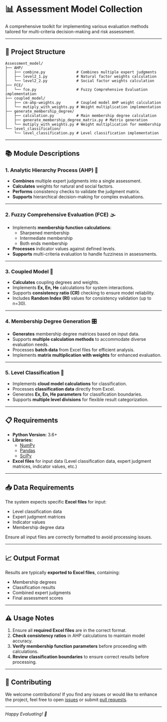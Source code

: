 # 📊 Assessment Model Collection

A comprehensive toolkit for implementing various evaluation methods tailored for multi-criteria decision-making and risk assessment.

---

## 📁 Project Structure

```
Assessment_model/
├── AHP/
│   ├── combine.py              # Combines multiple expert judgments
│   ├── level2_1.py             # Natural factor weights calculation
│   └── level2_2.py             # Social factor weights calculation
├── FCE/
│   └── fce.py                  # Fuzzy Comprehensive Evaluation implementation
├── coupled_model/
│   ├── cm-ahp-weights.py       # Coupled model AHP weight calculation
│   └── mutiply_with_weights.py # Weight multiplication implementation
├── generate_membership_degree/
│   ├── calculation.py          # Main membership degree calculation
│   ├── generate_membership_degree_matrix.py # Matrix generation
│   └── mutiply_with_weights.py # Weight multiplication for membership
└── level_classification/
    └── level_classification.py # Level classification implementation
```

---

## 📚 Module Descriptions

### 1. Analytic Hierarchy Process (AHP) 🧮

- **Combines** multiple expert judgments into a single assessment.
- **Calculates** weights for natural and social factors.
- **Performs** consistency checks to validate the judgment matrix.
- **Supports** hierarchical decision-making for complex evaluations.

---

### 2. Fuzzy Comprehensive Evaluation (FCE) 🌫️

- Implements **membership function calculations**:
  - Sharpened membership
  - Intermediate membership
  - Both ends membership
- **Processes** indicator values against defined levels.
- **Supports** multi-criteria evaluation to handle fuzziness in assessments.

---

### 3. Coupled Model 🔗

- **Calculates** coupling degrees and weights.
- Implements **Ex, En, He** calculations for system interactions.
- Supports **consistency ratio (CR)** checking to ensure model reliability.
- Includes **Random Index (RI)** values for consistency validation (up to n=30).

---

### 4. Membership Degree Generation 🎛️

- **Generates** membership degree matrices based on input data.
- Supports **multiple calculation methods** to accommodate diverse evaluation needs.
- Processes **batch data** from Excel files for efficient analysis.
- Implements **matrix multiplication with weights** for enhanced evaluation.

---

### 5. Level Classification 🏅

- Implements **cloud model calculations** for classification.
- Processes **classification data** directly from Excel.
- Generates **Ex, En, He parameters** for classification boundaries.
- Supports **multiple level divisions** for flexible result categorization.

---

## 📋 Requirements

- **Python Version:** 3.6+
- **Libraries:**
  - [NumPy](https://numpy.org/)
  - [Pandas](https://pandas.pydata.org/)
  - [SciPy](https://scipy.org/)
- **Excel files** for input data (Level classification data, expert judgment matrices, indicator values, etc.)

---

## 📥 Data Requirements

The system expects specific **Excel files** for input:
- Level classification data
- Expert judgment matrices
- Indicator values
- Membership degree data

Ensure all input files are correctly formatted to avoid processing issues.

---

## 📈 Output Format

Results are typically **exported to Excel files**, containing:
- Membership degrees
- Classification results
- Combined expert judgments
- Final assessment scores

---

## ⚠️ Usage Notes

1. Ensure all **required Excel files** are in the correct format.
2. **Check consistency ratios** in AHP calculations to maintain model accuracy.
3. **Verify membership function parameters** before proceeding with calculations.
4. **Review classification boundaries** to ensure correct results before processing.

---

## 🤝 Contributing

We welcome contributions! If you find any issues or would like to enhance the project, feel free to open [issues](#) or submit [pull requests](#).

---


*Happy Evaluating! 🎉*

